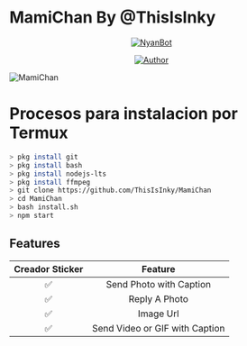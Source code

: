 # MamiChan By @ThisIsInky

<p align="center">
<a href="#"><img title="NyanBot" src="https://img.shields.io/badge/👾MamiChan | ThisIsInky👾-black?colorA=%23ff0000&colorB=%23000000&style=for-the-badge"></a>
</p>
<p align="center">
<a href="https://github.com/ThisIsInky"><img title="Author" src="https://img.shields.io/badge/Author-ThisIsInky-red.svg?style=for-the-badge&logo=github"></a>
</p>

![MamiChan](https://github.com/ThisIsInky/MamiChan/blob/main/media/image/menu.jpg)

# Procesos para instalacion por Termux

```bash
> pkg install git
> pkg install bash
> pkg install nodejs-lts
> pkg install ffmpeg
> git clone https://github.com/ThisIsInky/MamiChan
> cd MamiChan
> bash install.sh
> npm start
```

## Features

| Creador Sticker |                Feature           |
| :-----------: | :--------------------------------: |
|       ✅       | Send Photo with Caption          |
|       ✅       | Reply A Photo                    |
|       ✅       | Image Url                        |
|       ✅       | Send Video or GIF with Caption   |
